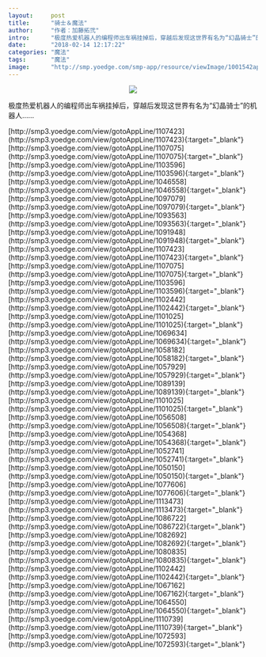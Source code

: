 ```yaml
---
layout:     post
title:      "骑士＆魔法"
author:     "作者：加藤拓弐"
intro:      "极度热爱机器人的编程师出车祸挂掉后，穿越后发现这世界有名为“幻晶骑士”的机器人……"
date:       "2018-02-14 12:17:22"
categories: "魔法"
tags:       "魔法"
image:      "http://smp.yoedge.com/smp-app/resource/viewImage/1001542appline.png"
---
```

<div style="text-align: center">
<p><img src="http://smp.yoedge.com/smp-app/resource/viewImage/1001542appline.png"/></p>
</div>
<p class="post-meta">
<span>极度热爱机器人的编程师出车祸挂掉后，穿越后发现这世界有名为“幻晶骑士”的机器人……</span>
</p>
[http://smp3.yoedge.com/view/gotoAppLine/1107423](http://smp3.yoedge.com/view/gotoAppLine/1107423){:target="_blank"}
[http://smp3.yoedge.com/view/gotoAppLine/1107075](http://smp3.yoedge.com/view/gotoAppLine/1107075){:target="_blank"}
[http://smp3.yoedge.com/view/gotoAppLine/1103596](http://smp3.yoedge.com/view/gotoAppLine/1103596){:target="_blank"}
[http://smp3.yoedge.com/view/gotoAppLine/1046558](http://smp3.yoedge.com/view/gotoAppLine/1046558){:target="_blank"}
[http://smp3.yoedge.com/view/gotoAppLine/1097079](http://smp3.yoedge.com/view/gotoAppLine/1097079){:target="_blank"}
[http://smp3.yoedge.com/view/gotoAppLine/1093563](http://smp3.yoedge.com/view/gotoAppLine/1093563){:target="_blank"}
[http://smp3.yoedge.com/view/gotoAppLine/1091948](http://smp3.yoedge.com/view/gotoAppLine/1091948){:target="_blank"}
[http://smp3.yoedge.com/view/gotoAppLine/1107423](http://smp3.yoedge.com/view/gotoAppLine/1107423){:target="_blank"}
[http://smp3.yoedge.com/view/gotoAppLine/1107075](http://smp3.yoedge.com/view/gotoAppLine/1107075){:target="_blank"}
[http://smp3.yoedge.com/view/gotoAppLine/1103596](http://smp3.yoedge.com/view/gotoAppLine/1103596){:target="_blank"}
[http://smp3.yoedge.com/view/gotoAppLine/1102442](http://smp3.yoedge.com/view/gotoAppLine/1102442){:target="_blank"}
[http://smp3.yoedge.com/view/gotoAppLine/1101025](http://smp3.yoedge.com/view/gotoAppLine/1101025){:target="_blank"}
[http://smp3.yoedge.com/view/gotoAppLine/1069634](http://smp3.yoedge.com/view/gotoAppLine/1069634){:target="_blank"}
[http://smp3.yoedge.com/view/gotoAppLine/1058182](http://smp3.yoedge.com/view/gotoAppLine/1058182){:target="_blank"}
[http://smp3.yoedge.com/view/gotoAppLine/1057929](http://smp3.yoedge.com/view/gotoAppLine/1057929){:target="_blank"}
[http://smp3.yoedge.com/view/gotoAppLine/1089139](http://smp3.yoedge.com/view/gotoAppLine/1089139){:target="_blank"}
[http://smp3.yoedge.com/view/gotoAppLine/1101025](http://smp3.yoedge.com/view/gotoAppLine/1101025){:target="_blank"}
[http://smp3.yoedge.com/view/gotoAppLine/1056508](http://smp3.yoedge.com/view/gotoAppLine/1056508){:target="_blank"}
[http://smp3.yoedge.com/view/gotoAppLine/1054368](http://smp3.yoedge.com/view/gotoAppLine/1054368){:target="_blank"}
[http://smp3.yoedge.com/view/gotoAppLine/1052741](http://smp3.yoedge.com/view/gotoAppLine/1052741){:target="_blank"}
[http://smp3.yoedge.com/view/gotoAppLine/1050150](http://smp3.yoedge.com/view/gotoAppLine/1050150){:target="_blank"}
[http://smp3.yoedge.com/view/gotoAppLine/1077606](http://smp3.yoedge.com/view/gotoAppLine/1077606){:target="_blank"}
[http://smp3.yoedge.com/view/gotoAppLine/1113473](http://smp3.yoedge.com/view/gotoAppLine/1113473){:target="_blank"}
[http://smp3.yoedge.com/view/gotoAppLine/1086722](http://smp3.yoedge.com/view/gotoAppLine/1086722){:target="_blank"}
[http://smp3.yoedge.com/view/gotoAppLine/1082692](http://smp3.yoedge.com/view/gotoAppLine/1082692){:target="_blank"}
[http://smp3.yoedge.com/view/gotoAppLine/1080835](http://smp3.yoedge.com/view/gotoAppLine/1080835){:target="_blank"}
[http://smp3.yoedge.com/view/gotoAppLine/1102442](http://smp3.yoedge.com/view/gotoAppLine/1102442){:target="_blank"}
[http://smp3.yoedge.com/view/gotoAppLine/1067162](http://smp3.yoedge.com/view/gotoAppLine/1067162){:target="_blank"}
[http://smp3.yoedge.com/view/gotoAppLine/1064550](http://smp3.yoedge.com/view/gotoAppLine/1064550){:target="_blank"}
[http://smp3.yoedge.com/view/gotoAppLine/1110739](http://smp3.yoedge.com/view/gotoAppLine/1110739){:target="_blank"}
[http://smp3.yoedge.com/view/gotoAppLine/1072593](http://smp3.yoedge.com/view/gotoAppLine/1072593){:target="_blank"}


